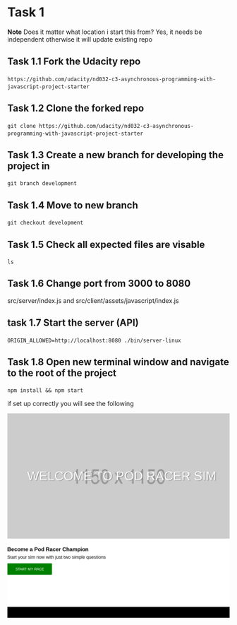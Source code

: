# Task 1


**Note** Does it matter what location i start this from?
Yes, it needs be independent otherwise it will update existing repo

## Task 1.1 Fork the Udacity repo

`https://github.com/udacity/nd032-c3-asynchronous-programming-with-javascript-project-starter`

## Task 1.2 Clone the forked repo

`git clone https://github.com/udacity/nd032-c3-asynchronous-programming-with-javascript-project-starter`

## Task 1.3 Create a new branch for developing the project in

`git branch development`

## Task 1.4 Move to new branch 

`git checkout development`

## Task 1.5 Check all expected files are visable

`ls`

## Task 1.6 Change port from 3000 to 8080

src/server/index.js and src/client/assets/javascript/index.js

## task 1.7 Start the server (API)

`ORIGIN_ALLOWED=http://localhost:8080 ./bin/server-linux`

## Task 1.8 Open new terminal window and navigate to the root of the project

`npm install && npm start`


if set up correctly you will see the following

![Working environment](https://github.com/tastethedream/nd032-c3-asynchronous-programming-with-javascript-project-starter/blob/development/project_notes/images/task1_initial_screen.png "Udaciracer Setup")



